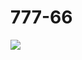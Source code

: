 # 777-66
![](https://tenor.com/pt-BR/view/oklm-aucalme-calma-cristiano-ronaldo-cr7-gif-5029148.gif)
